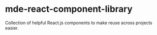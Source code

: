 # mde-react-component-library
Collection of helpful React.js components to make reuse across projects easier.
